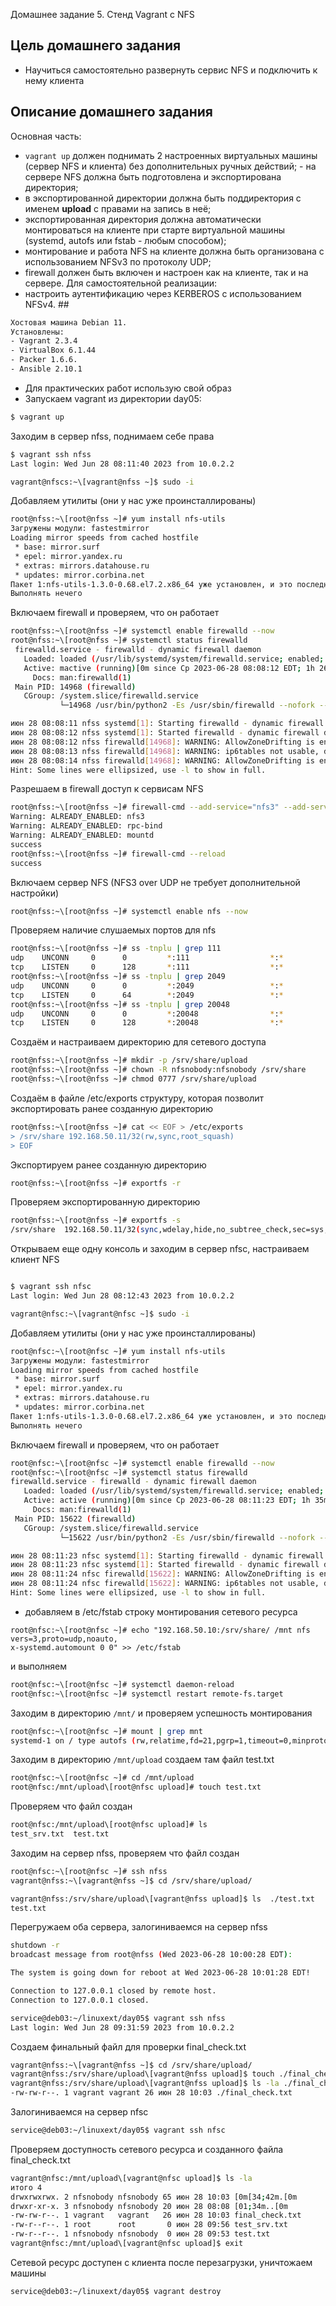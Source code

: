 Домашнее задание 5. Стенд Vagrant с NFS 
## Цель домашнего задания 
- Научиться самостоятельно развернуть сервис NFS и подключить к нему клиента 
## Описание домашнего задания 
Основная часть: 
- `vagrant up` должен поднимать 2 настроенных виртуальных машины (сервер NFS и клиента) без дополнительных ручных действий; - на сервере NFS должна быть подготовлена и экспортирована директория; 
- в экспортированной директории должна быть поддиректория с именем __upload__ с правами на запись в неё; 
- экспортированная директория должна автоматически монтироваться на клиенте при старте виртуальной машины (systemd, autofs или fstab -  любым способом); 
- монтирование и работа NFS на клиенте должна быть организована с использованием NFSv3 по протоколу UDP; 
- firewall должен быть включен и настроен как на клиенте, так и на сервере. 
Для самостоятельной реализации: 
- настроить аутентификацию через KERBEROS с использованием NFSv4. ## 

```bash
Хостовая машина Debian 11.
Установлены: 
- Vagrant 2.3.4
- VirtualBox 6.1.44
- Packer 1.6.6.
- Ansible 2.10.1
```
- Для практических работ использую свой образ
- Запускаем vagrant из директории day05:

```bash
$ vagrant up 
```
Заходим в сервер nfss, поднимаем себе права
```bash
$ vagrant ssh nfss
Last login: Wed Jun 28 08:11:40 2023 from 10.0.2.2

vagrant@nfscs:~\[vagrant@nfss ~]$ sudo -i
```
Добавляем утилиты (они у нас уже проинсталлированы)
```bash
root@nfss:~\[root@nfss ~]# yum install nfs-utils 
Загружены модули: fastestmirror
Loading mirror speeds from cached hostfile
 * base: mirror.surf
 * epel: mirror.yandex.ru
 * extras: mirrors.datahouse.ru
 * updates: mirror.corbina.net
Пакет 1:nfs-utils-1.3.0-0.68.el7.2.x86_64 уже установлен, и это последняя версия.
Выполнять нечего
```
Включаем firewall и проверяем, что он работает
```bash
root@nfss:~\[root@nfss ~]# systemctl enable firewalld --now
root@nfss:~\[root@nfss ~]# systemctl status firewalld
 firewalld.service - firewalld - dynamic firewall daemon
   Loaded: loaded (/usr/lib/systemd/system/firewalld.service; enabled; vendor preset: enabled)
   Active: mactive (running)[0m since Ср 2023-06-28 08:08:12 EDT; 1h 26min ago
     Docs: man:firewalld(1)
 Main PID: 14968 (firewalld)
   CGroup: /system.slice/firewalld.service
           └─14968 /usr/bin/python2 -Es /usr/sbin/firewalld --nofork --nopid

июн 28 08:08:11 nfss systemd[1]: Starting firewalld - dynamic firewall d.....
июн 28 08:08:12 nfss systemd[1]: Started firewalld - dynamic firewall daemon.
июн 28 08:08:12 nfss firewalld[14968]: WARNING: AllowZoneDrifting is enab....[0m
июн 28 08:08:13 nfss firewalld[14968]: WARNING: ip6tables not usable, dis....[0m
июн 28 08:08:14 nfss firewalld[14968]: WARNING: AllowZoneDrifting is enab....[0m
Hint: Some lines were ellipsized, use -l to show in full.
```
Разрешаем в firewall доступ к сервисам NFS

```bash
root@nfss:~\[root@nfss ~]# firewall-cmd --add-service="nfs3" --add-service="rpc-bind" --add-service="mountd" --permanent
Warning: ALREADY_ENABLED: nfs3
Warning: ALREADY_ENABLED: rpc-bind
Warning: ALREADY_ENABLED: mountd
success
root@nfss:~\[root@nfss ~]# firewall-cmd --reload
success
```
Включаем сервер NFS (NFS3 over UDP не требует дополнительной настройки)
```bash
root@nfss:~\[root@nfss ~]# systemctl enable nfs --now 

```
Проверяем наличие слушаемых портов для nfs
```bash
root@nfss:~\[root@nfss ~]# ss -tnplu | grep 111
udp    UNCONN     0      0         *:111                  *:*                   users:(("rpcbind",pid=15556,fd=6))
tcp    LISTEN     0      128       *:111                  *:*                   users:(("rpcbind",pid=15556,fd=8))
root@nfss:~\[root@nfss ~]# ss -tnplu | grep 2049
udp    UNCONN     0      0         *:2049                 *:*                  
tcp    LISTEN     0      64        *:2049                 *:*                  
root@nfss:~\[root@nfss ~]# ss -tnplu | grep 20048
udp    UNCONN     0      0         *:20048                *:*                   users:(("rpc.mountd",pid=15595,fd=7))
tcp    LISTEN     0      128       *:20048                *:*                   users:(("rpc.mountd",pid=15595,fd=8))
```
Создаём и настраиваем директорию для сетевого доступа
```bash
root@nfss:~\[root@nfss ~]# mkdir -p /srv/share/upload
root@nfss:~\[root@nfss ~]# chown -R nfsnobody:nfsnobody /srv/share 
root@nfss:~\[root@nfss ~]# chmod 0777 /srv/share/upload 
```
Создаём в файле /etc/exports структуру, которая позволит экспортировать ранее созданную директорию
```bash
root@nfss:~\[root@nfss ~]# cat << EOF > /etc/exports 
> /srv/share 192.168.50.11/32(rw,sync,root_squash) 
> EOF
```
Экспортируем ранее созданную директорию
```bash
root@nfss:~\[root@nfss ~]# exportfs -r 
```
Проверяем экспортированную директорию 
```bash
root@nfss:~\[root@nfss ~]# exportfs -s 
/srv/share  192.168.50.11/32(sync,wdelay,hide,no_subtree_check,sec=sys,rw,secure,root_squash,no_all_squash)
```
Открываем еще одну консоль и заходим в сервер nfsc, настраиваем клиент NFS
```bash

$ vagrant ssh nfsc
Last login: Wed Jun 28 08:12:43 2023 from 10.0.2.2

vagrant@nfsc:~\[vagrant@nfsc ~]$ sudo -i
```
Добавляем утилиты (они у нас уже проинсталлированы)
```bash
root@nfsc:~\[root@nfsc ~]# yum install nfs-utils 
Загружены модули: fastestmirror
Loading mirror speeds from cached hostfile
 * base: mirror.surf
 * epel: mirror.yandex.ru
 * extras: mirrors.datahouse.ru
 * updates: mirror.corbina.net
Пакет 1:nfs-utils-1.3.0-0.68.el7.2.x86_64 уже установлен, и это последняя версия.
Выполнять нечего
```
Включаем firewall и проверяем, что он работает
```bash
root@nfsc:~\[root@nfsc ~]# systemctl enable firewalld --now
root@nfsc:~\[root@nfsc ~]# systemctl status firewalld
firewalld.service - firewalld - dynamic firewall daemon
   Loaded: loaded (/usr/lib/systemd/system/firewalld.service; enabled; vendor preset: enabled)
   Active: active (running)[0m since Ср 2023-06-28 08:11:23 EDT; 1h 35min ago
     Docs: man:firewalld(1)
 Main PID: 15622 (firewalld)
   CGroup: /system.slice/firewalld.service
           └─15622 /usr/bin/python2 -Es /usr/sbin/firewalld --nofork --nopid

июн 28 08:11:23 nfsc systemd[1]: Starting firewalld - dynamic firewall d.....
июн 28 08:11:23 nfsc systemd[1]: Started firewalld - dynamic firewall daemon.
июн 28 08:11:24 nfsc firewalld[15622]: WARNING: AllowZoneDrifting is enab....[0m
июн 28 08:11:24 nfsc firewalld[15622]: WARNING: ip6tables not usable, dis....[0m
Hint: Some lines were ellipsized, use -l to show in full.
```
- добавляем в /etc/fstab строку монтирования сетевого ресурса
```
root@nfsc:~\[root@nfsc ~]# echo "192.168.50.10:/srv/share/ /mnt nfs vers=3,proto=udp,noauto, 
x-systemd.automount 0 0" >> /etc/fstab
```
и выполняем
```bash
root@nfsc:~\[root@nfsc ~]# systemctl daemon-reload
root@nfsc:~\[root@nfsc ~]# systemctl restart remote-fs.target
```
Заходим в директорию `/mnt/` и проверяем успешность монтирования
```bash
root@nfsc:~\[root@nfsc ~]# mount | grep mnt 
systemd-1 on / type autofs (rw,relatime,fd=21,pgrp=1,timeout=0,minproto=5,maxproto=5,direct,pipe_ino=37810)
```
Заходим в директорию `/mnt/upload` создаем там файл test.txt
```bash
root@nfsc:~\[root@nfsc ~]# cd /mnt/upload
root@nfsc:/mnt/upload\[root@nfsc upload]# touch test.txt
```
Проверяем что файл создан
```bash
root@nfsc:/mnt/upload\[root@nfsc upload]# ls
test_srv.txt  test.txt
```
Заходим на сервер nfss, проверяем что файл создан
```bash
root@nfsc:~\[root@nfsc ~]# ssh nfss
vagrant@nfss:~\[vagrant@nfss ~]$ cd /srv/share/upload/

vagrant@nfss:/srv/share/upload\[vagrant@nfss upload]$ ls  ./test.txt 
test.txt
```
Перегружаем оба сервера, залогиниваемся на сервер nfss
```bash
shutdown -r
broadcast message from root@nfss (Wed 2023-06-28 10:00:28 EDT):

The system is going down for reboot at Wed 2023-06-28 10:01:28 EDT!

Connection to 127.0.0.1 closed by remote host.
Connection to 127.0.0.1 closed.

service@deb03:~/linuxext/day05$ vagrant ssh nfss
Last login: Wed Jun 28 09:31:59 2023 from 10.0.2.2
```
Создаем финальный файл для проверки final_check.txt
```bash
vagrant@nfss:~\[vagrant@nfss ~]$ cd /srv/share/upload/
vagrant@nfss:/srv/share/upload\[vagrant@nfss upload]$ touch ./final_check.txt
vagrant@nfss:/srv/share/upload\[vagrant@nfss upload]$ ls -la ./final_check.txt 
-rw-rw-r--. 1 vagrant vagrant 26 июн 28 10:03 ./final_check.txt
```
Залогиниваемся на сервер nfsс
```bash
service@deb03:~/linuxext/day05$ vagrant ssh nfsc
```
Проверяем доступность сетевого ресурса и созданного файла final_check.txt
```bash
vagrant@nfsc:/mnt/upload\[vagrant@nfsc upload]$ ls -la
итого 4
drwxrwxrwx. 2 nfsnobody nfsnobody 65 июн 28 10:03 [0m[34;42m.[0m
drwxr-xr-x. 3 nfsnobody nfsnobody 20 июн 28 08:08 [01;34m..[0m
-rw-rw-r--. 1 vagrant   vagrant   26 июн 28 10:03 final_check.txt
-rw-r--r--. 1 root      root       0 июн 28 09:56 test_srv.txt
-rw-r--r--. 1 nfsnobody nfsnobody  0 июн 28 09:53 test.txt
vagrant@nfsc:/mnt/upload\[vagrant@nfsc upload]$ exit
```
Сетевой ресурс доступен с клиента после перезагрузки, уничтожаем машины
```bash
service@deb03:~/linuxext/day05$ vagrant destroy
```
